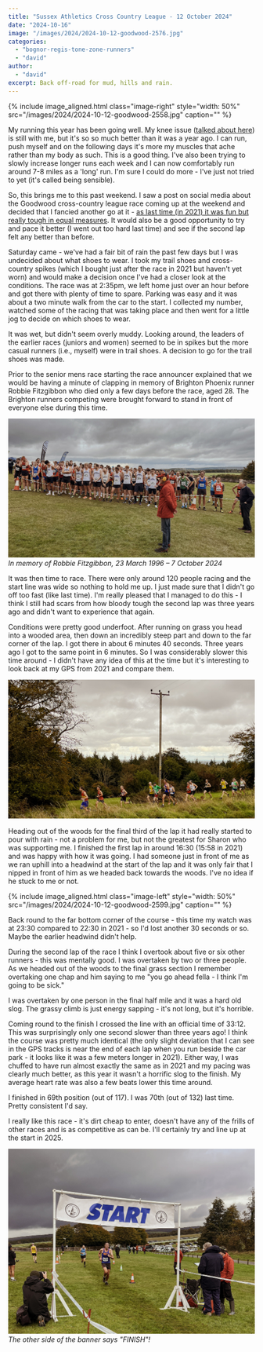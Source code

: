 ```yaml
---
title: "Sussex Athletics Cross Country League - 12 October 2024"
date: "2024-10-16"
image: "/images/2024/2024-10-12-goodwood-2576.jpg"
categories:
  - "bognor-regis-tone-zone-runners"
  - "david"
author:
  - "david"
excerpt: Back off-road for mud, hills and rain.
---
```


{% include image_aligned.html
  class="image-right"
  style="width: 50%"
  src="/images/2024/2024-10-12-goodwood-2558.jpg"
  caption=""
%}

My running this year has been going well.  My knee issue ([talked about here](/2024/01/2023-roundup/)) is still with me, but it's so so much better than it was a year ago. I can run, push myself and on the following days it's more my muscles that ache rather than my body as such.  This is a good thing.  I've also been trying to slowly increase longer runs each week and I can now comfortably run around 7-8 miles as a 'long' run.  I'm sure I could do more - I've just not tried to yet (it's called being sensible).

So, this brings me to this past weekend.  I saw a post on social media about the Goodwood cross-country league race coming up at the weekend and decided that I fancied another go at it - [as last time (in 2021) it was fun but really tough in equal measures](/2021/10/sussex-athletics-cross-country-league-16-october-2021/).  It would also be a good opportunity to try and pace it better (I went out too hard last time) and see if the second lap felt any better than before.

Saturday came - we've had a fair bit of rain the past few days but I was undecided about what shoes to wear.  I took my trail shoes and cross-country spikes (which I bought just after the race in 2021 but haven't yet worn) and would make a decision once I've had a closer look at the conditions.  The race was at 2:35pm, we left home just over an hour before and got there with plenty of time to spare.  Parking was easy and it was about a two minute walk from the car to the start.  I collected my number, watched some of the racing that was taking place and then went for a little jog to decide on which shoes to wear.

It was wet, but didn't seem overly muddy.  Looking around, the leaders of the earlier races (juniors and women) seemed to be in spikes but the more casual runners (i.e., myself) were in trail shoes.  A decision to go for the trail shoes was made.

Prior to the senior mens race starting the race announcer explained that we would be having a minute of clapping in memory of Brighton Phoenix runner Robbie Fitzgibbon who died only a few days before the race, aged 28.  The Brighton runners competing were brought forward to stand in front of everyone else during this time.

![](/images/2024/2024-10-12-goodwood-2567.jpg)
*In memory of Robbie Fitzgibbon, 23 March 1996 – 7 October 2024*

It was then time to race.  There were only around 120 people racing and the start line was wide so nothing to hold me up.  I just made sure that I didn't go off too fast (like last time).  I'm really pleased that I managed to do this - I think I still had scars from how bloody tough the second lap was three years ago and didn't want to experience that again.

Conditions were pretty good underfoot.  After running on grass you head into a wooded area, then down an incredibly steep part and down to the far corner of the lap.  I got there in about 6 minutes 40 seconds.  Three years ago I got to the same point in 6 minutes.  So I was considerably slower this time around - I didn't have any idea of this at the time but it's interesting to look back at my GPS from 2021 and compare them.

![](/images/2024/2024-10-12-goodwood-2576.jpg)

Heading out of the woods for the final third of the lap it had really started to pour with rain - not a problem for me, but not the greatest for Sharon who was supporting me.  I finished the first lap in around 16:30 (15:58 in 2021) and was happy with how it was going.  I had someone just in front of me as we ran uphill into a headwind at the start of the lap and it was only fair that I nipped in front of him as we headed back towards the woods.  I've no idea if he stuck to me or not.

{% include image_aligned.html
  class="image-left"
  style="width: 50%"
  src="/images/2024/2024-10-12-goodwood-2599.jpg"
  caption=""
%}

Back round to the far bottom corner of the course - this time my watch was at 23:30 compared to 22:30 in 2021 - so I'd lost another 30 seconds or so.  Maybe the earlier headwind didn't help.

During the second lap of the race I think I overtook about five or six other runners - this was mentally good.  I was overtaken by two or three people.  As we headed out of the woods to the final grass section I remember overtaking one chap and him saying to me "you go ahead fella - I think I'm going to be sick."

I was overtaken by one person in the final half mile and it was a hard old slog.  The grassy climb is just energy sapping - it's not long, but it's horrible.

Coming round to the finish I crossed the line with an official time of 33:12.  This was surprisingly only one second slower than three years ago!  I think the course was pretty much identical (the only slight deviation that I can see in the GPS tracks is near the end of each lap when you run beside the car park - it looks like it was a few meters longer in 2021).  Either way, I was chuffed to have run almost exactly the same as in 2021 and my pacing was clearly much better, as this year it wasn't a horrific slog to the finish.  My average heart rate was also a few beats lower this time around.

I finished in 69th position (out of 117).  I was 70th (out of 132) last time.  Pretty consistent I'd say.

I really like this race - it's dirt cheap to enter, doesn't have any of the frills of other races and is as competitive as can be.  I'll certainly try and line up at the start in 2025.

![](/images/2024/2024-10-12-goodwood-2608.jpg)
*The other side of the banner says "FINISH"!*